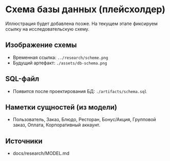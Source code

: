 # Схема базы данных (плейсхолдер)

Иллюстрация будет добавлена позже. На текущем этапе фиксируем ссылку на исследовательскую схему.

## Изображение схемы
- Временная ссылка: `../research/scheme.png`
- Будущий артефакт: `./assets/db-schema.png`

## SQL-файл
- Появится после проектирования БД: `./artifacts/schema.sql`

## Наметки сущностей (из модели)
- Пользователь, Заказ, Блюдо, Ресторан, Бонус/Акция, Групповой заказ, Оплата, Корпоративный аккаунт.

## Источники
- docs/research/MODEL.md
